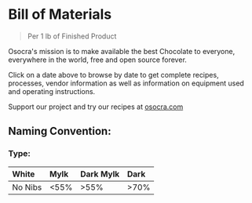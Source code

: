 # Bill of Materials
> Per 1 lb of Finished Product
 
Osocra's mission is to make available the best Chocolate to everyone, everywhere in the world, free and open source forever.

Click on a date above to browse by date to get complete recipes, processes, vendor information as well as information on equipment used and operating instructions. 

Support our project and try our recipes at [osocra.com](https://osocra.com)

## Naming Convention:

### Type:

| White    | Mylk    | Dark Mylk | Dark   |
| :---     | :---    |:---       |:---    |
| No Nibs  | <55%    |>55%       |>70%    |
